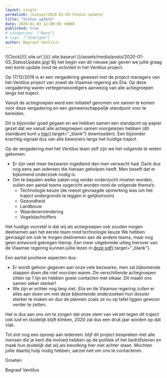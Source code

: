 ```yaml
---
layout: single
permalink: /nieuws/2020-01-03-Status-update/
title: "Status update"
date: 2020-01-03 12:00:00 +0000
published: true
# categories: ["None"]
# tags: ["Zedelgem"]
author: Begraaf Ventilus
---
```

![Clock]({{ site.url }}{{ site.baseurl }}/assets/media/posts/2020-01-03_StatusUpdate.jpg)
Bij het begin van dit nieuwe jaar geven we jullie graag een korte update rond de activiteit in het Ventilus project.

Op 17/12/2019 is er een vergadering geweest met de project managers van het Ventilus project van zowel de Vlaamse regering als Elia.
Op deze vergadering waren vertegenwoordigers aanwezig van alle actiegroepen langs het traject.

Vanuit de actiegroepen werd een initiatief genomen om samen te komen voor deze vergadering en een gemeenschappelijk standpunt voor te bereiden.

Dit is bijzonder goed gegaan en we hebben samen een standpunt op papier gezet dat we vanuit alle actiegroepen samen voorgelezen hebben (dit standpunt kunt u [hier](/assets/media/posts/2020-01-03_GezamenlijkStandpuntVentilusproject.pdf){:target="_blank"} downloaden). Een bijzonder krachtig signaal dus van alle bewoners langs het huidige traject.
 

Op de vergadering met het Ventilus team zelf zijn we het volgende te weten gekomen:

- Er zijn veel meer bezwaren ingediend dan men verwacht had. Dank dus nog eens aan iedereen die hieraan geholpen heeft.
Men beseft dat er bijkomend onderzoek nodig is.
- Om te bepalen welke zaken nog verder onderzocht moeten worden, zullen een aantal teams opgericht worden rond de volgende thema’s:
  - Technologie keuze (de meest gevraagde opmerking was om het traject ondergronds te leggen in gelijkstroom)
  - Gezondheid
  - Landbouw
  - Waardevermindering
  - Vogelslachtoffers

Het huidige voorstel is dat wij als actiegroepen ook zouden mogen deelnemen aan het eerste team rond technologie keuze
We hebben gevraagd om ook te mogen deelnemen aan de andere teams, maar nog geen antwoord gekregen hierop.
Een meer uitgebreide uitleg hierover van de Vlaamse regering kunnen jullie lezen in [deze pdf](/assets/media/posts/2020-01-03_Ventilus_Procesnota2_samenvatting.pdf){:target="_blank"}.

Een aantal positieve aspecten dus:
- Er wordt gehoor gegeven aan onze vele bezwaren, men zal bijkomende stappen doen die niet voorzien waren.
De verschillende actiegroepen zitten op 1 lijn en hebben goeie contacten met elkaar. Dit maakt ons samen zeker sterker!
- We zijn er echter nog lang niet. Elia en de Vlaamse regering zullen er alles aan doen om met deze bijkomende onderzoeken hun dossier sterker te maken en dus de plannen zoals ze nu op tafel liggen gewoon verder te zetten.

Het is dus aan ons om te zorgen dat onze stem van verzet tegen dit traject ook luid en duidelijk blijft klinken, 2020 zal dus een druk jaar worden op dat vlak.

Tot slot nog een oproep aan iedereen: blijf dit project bespreken met alle mensen die je kent die invloed hebben op de politiek of het bedrijfsleven en maak hun duidelijk dat wij als bevolking hier niet achter staan. Mochten jullie daarbij hulp nodig hebben, aarzel niet om ons te contacteren.

Groeten

Begraaf Ventilus
